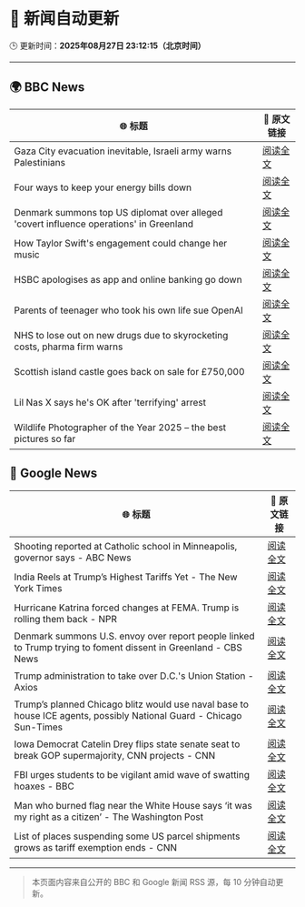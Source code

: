 # 🧠 新闻自动更新

🕒 更新时间：**2025年08月27日 23:12:15（北京时间）**

---

## 🌍 BBC News

| 🌐 标题 | 🔗 原文链接 |
|--------|-------------|
| Gaza City evacuation inevitable, Israeli army warns Palestinians | [阅读全文](https://www.bbc.com/news/articles/c4gmrxd8ryno?at_medium=RSS&at_campaign=rss) |
| Four ways to keep your energy bills down | [阅读全文](https://www.bbc.com/news/articles/crm4rygl4m3o?at_medium=RSS&at_campaign=rss) |
| Denmark summons top US diplomat over alleged 'covert influence operations' in Greenland | [阅读全文](https://www.bbc.com/news/articles/c0j9l08902eo?at_medium=RSS&at_campaign=rss) |
| How Taylor Swift's engagement could change her music | [阅读全文](https://www.bbc.com/news/articles/c0ml7dmm1y9o?at_medium=RSS&at_campaign=rss) |
| HSBC apologises as app and online banking go down | [阅读全文](https://www.bbc.com/news/articles/cqjykl7ek9qo?at_medium=RSS&at_campaign=rss) |
| Parents of teenager who took his own life sue OpenAI | [阅读全文](https://www.bbc.com/news/articles/cgerwp7rdlvo?at_medium=RSS&at_campaign=rss) |
| NHS to lose out on new drugs due to skyrocketing costs, pharma firm warns | [阅读全文](https://www.bbc.com/news/articles/c4gzk1p90q1o?at_medium=RSS&at_campaign=rss) |
| Scottish island castle goes back on sale for £750,000 | [阅读全文](https://www.bbc.com/news/articles/c17n170gqkqo?at_medium=RSS&at_campaign=rss) |
| Lil Nas X says he's OK after 'terrifying' arrest | [阅读全文](https://www.bbc.com/news/articles/c5ylv15xd0xo?at_medium=RSS&at_campaign=rss) |
| Wildlife Photographer of the Year 2025 – the best pictures so far | [阅读全文](https://www.bbc.com/news/articles/c70r7plrdndo?at_medium=RSS&at_campaign=rss) |

## 📰 Google News

| 🌐 标题 | 🔗 原文链接 |
|--------|-------------|
| Shooting reported at Catholic school in Minneapolis, governor says - ABC News | [阅读全文](https://news.google.com/rss/articles/CBMioAFBVV95cUxNTGJyZENycDItekxpOHp6R2ZNOUdMdUgyTGJTSEtUTUlmU2FHazZZT2l1RlFmMndqTS1CRWV4VlZtOWlCRWpFLTAweHFncFZveUxYOGVkTnBTbVlJcGI3M2ZpajNfTHg1Nk9VMUZIc3JRa3lETVRNbERSQWRlOXNDdGs1Y20zM192SUZzZXVpM2FUNm9VNHdiNVBYOVlWSVo40gGmAUFVX3lxTE5XV0JoTFNhZUFqbE9nNmhiN0VLazdLaGJoNFVvWDlORnVrc0R1dEY1ZFR0Yl9uLWhqcVgwdjNFY0FRei1vUzNRNThXVFdhX05xdnZNVEd1Q3BWZzh4T1lFNS10UlRvVFRVT1BaYzRTU2JFTkdYdGNscmdyVEtlcFhWR05fekFMb0p5ZXdaTTBpc3d3WnZyUEhrY2lfMWVjbmtjanFzRnc?oc=5) |
| India Reels at Trump’s Highest Tariffs Yet - The New York Times | [阅读全文](https://news.google.com/rss/articles/CBMid0FVX3lxTFBqZ1p0c2tpS2N0a05uRWZ3UFVMZElPXzFQUlRWYVAxWU41UFFndEVLZUU0SGNITWRlVFY2dU44Qkl3TnhWUVhqTEFPNkZoNmpNNDFIQ2stRDBheDl2bHpDbVJrSEtwRTRBSHBzSWtBQ1llSGdZUWNF?oc=5) |
| Hurricane Katrina forced changes at FEMA. Trump is rolling them back - NPR | [阅读全文](https://news.google.com/rss/articles/CBMifkFVX3lxTE1qZTR0SlNvUHhXRV84c2J0V2lOTUZMcVU5S21CN0dRWnVpZDg1ZmlxSUgtd1hIeWQwaVcwVkhFa1VLQnpfaW1PcDUwQUpRYWJGSldlVnQ1WUJqOVF3UlZvRVVSSmZ2aGhLNFJ3QnVsTkJqck81U0h6X0g1cWhJUQ?oc=5) |
| Denmark summons U.S. envoy over report people linked to Trump trying to foment dissent in Greenland - CBS News | [阅读全文](https://news.google.com/rss/articles/CBMilgFBVV95cUxNZDUtRzNiSndON3dpR2dwbFFoTmNFUTJlNDhxMlBkcXZHVTV2WUtVNWNDME9BUk4yZ2plT1l5anpTZWdYR3BrN3pUUTdXckY0dUJKVEM5LXV0TGRLeUkwT1FsTkI0YmE2amlOX1g4bmhxR2R4Q0Z3SXNmWGtDMnhzN1BXUXExcTdHNmIxTE5odVlYblEwSkHSAZsBQVVfeXFMT1plcnlka3cwaDZualZrOUl0SUZzSTdfSjFFOF9qdFRjT2RSdGlEZl93Q0NPd2JZeV9tQjMzT3hfUWNpY0JEV1pwdzJEam9FRWZuWUZaUlRDdUtaQWhHck92QWozZlREM0M2NERma1BLMS1XWVJoTGVrZjBtX3oyMVJfOC1nZ18xVHoxN2h2RGpOV3BMTGNKNVhxS3M?oc=5) |
| Trump administration to take over D.C.'s Union Station - Axios | [阅读全文](https://news.google.com/rss/articles/CBMie0FVX3lxTE5YQnhuUHltcFlHMHp4aFlZU3o2OUpqZDdydGt6d1I0Q1hZN2RiY01SdjJ1dFdlX0poTVdmNm54WGNrcXowTnpLNEhvUkk4MEpkZnV6ZWdPLW1CSVFBQV85X1lQSkMtU05wR1I0ZEs1VkVqU3BZRWF0aUhMRQ?oc=5) |
| Trump’s planned Chicago blitz would use naval base to house ICE agents, possibly National Guard - Chicago Sun-Times | [阅读全文](https://news.google.com/rss/articles/CBMi2gFBVV95cUxNd0tCUF9EM1ROMldtWHFSN2VtUEZxSlpVdzVLQUNZZE9rLTZDdnpLOEE3N0NwMlp5eTI0NnZrSnJsWWdvVHU1ZDdHQUdLWWU3azBaM2pkOHFhMktUclhaSUp1Vy1tV0lYZ2JzTmp2Mnl5LVJZdEpJWFhDLWljaG5oVFN1ZEdSWExpV2VBcFhrTWMyNDQyOG5EXzdBU2xjcDNSM0hmRUFrUnVzLV9uVm1uMExCYjVORUZKRnhWNDJpbGgxVVVsVVJjM3RiY2c3N3Z3aGJtNHlJXy04UQ?oc=5) |
| Iowa Democrat Catelin Drey flips state senate seat to break GOP supermajority, CNN projects - CNN | [阅读全文](https://news.google.com/rss/articles/CBMigwFBVV95cUxQN1J4YmpwZW53LVZhNjRPZGZNUDdzelJMaWw4M25kN2dRXzdTRmNfQXYtM0hPYkNDUHh2U0NkeS1Wd2JMOVV0dXlzaXRUWUNmZ1pPZ1VrcFRJczlRS0lfeXBLTWgzc21XQXR2cU81VlV3R05adnd6cFFkVlVta3FjWkNHTQ?oc=5) |
| FBI urges students to be vigilant amid wave of swatting hoaxes - BBC | [阅读全文](https://news.google.com/rss/articles/CBMiWkFVX3lxTE1JbjNFS0xvQXZCZDZsRVJEWWtBOXE1eWpld2FFalZfZUVHVmdieUFzVHlMNEZkajEtUzdkWjNhd3JfNlZFLXBUZlJOcWF0STZPSEVZQkVWeHRWUdIBX0FVX3lxTE5iRXhxVGRQV2lseERmVlJwQjE0SkhrcURfN3U2ZDdaa0d4UnkyOVVXWm01R0V5ZmEzSHYwQjZEMDJLZTZmc19oNXJXajJCZDY3bnRsQTNxN1RYUU5DNnFR?oc=5) |
| Man who burned flag near the White House says ‘it was my right as a citizen’ - The Washington Post | [阅读全文](https://news.google.com/rss/articles/CBMihwFBVV95cUxQYm9mSi12UFFqbUpJNDFsNDM3OTlFVTRvTTJfbUhfelAwOVhPZHFhVE82ZHdOMWFncVh6d2hTQmZfZ2VPQldJazhJbHJNWWtBeFVfYUN3Mk9tZ2pyYWJtckdnRjN6YUlZSGllQUZQUnZwTW8td3BVanViR3R3cnVWbWVLOWNfd2c?oc=5) |
| List of places suspending some US parcel shipments grows as tariff exemption ends - CNN | [阅读全文](https://news.google.com/rss/articles/CBMiiwFBVV95cUxNWlpYTE5zY3ZsMEpFS3hjUG0yRzB1cXlzSzN1MHRpeEVMWE5tTEs2NkIyZEtRWmZxSlczQjdqcVZpZldyOVZGMkNQV0NJcHFRWHhYMVd2TjJpWnA2QmJJM1dhSDVmWnRLYjRFdzJ6V1JpM0x2WDV4dDJfWVdKVWk3RlZnb0JNbkVjcVZv?oc=5) |

---
> 本页面内容来自公开的 BBC 和 Google 新闻 RSS 源，每 10 分钟自动更新。